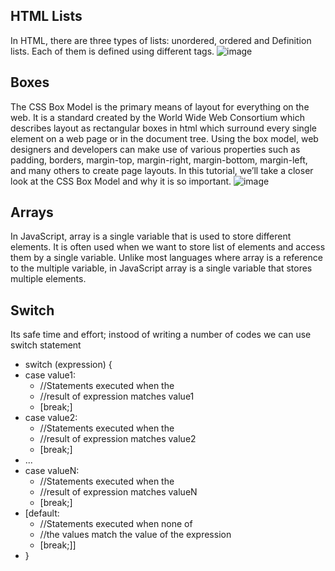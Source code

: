 ## HTML Lists
In HTML, there are three types of lists: unordered, ordered and Definition lists. Each of them is defined using different tags.
![image](https://1.bp.blogspot.com/-jkZpsCmoUfU/WAq_KAf-Z-I/AAAAAAAAAKo/w0ORkPtoQNgHsQoXZKOcxpiVAqGD0YXMACLcB/s1600/Screen%2BShot%2B035.JPG)
## Boxes
The CSS Box Model is the primary means of layout for everything on the web. It is a standard created by the World Wide Web Consortium which describes layout as rectangular boxes in html which surround every single element on a web page or in the document tree. Using the box model, web designers and developers can make use of various properties such as padding, borders, margin-top, margin-right, margin-bottom, margin-left, and many others to create page layouts. In this tutorial, we’ll take a closer look at the CSS Box Model and why it is so important.
![image](https://th.bing.com/th/id/Rec080cf330f37eda8f3d04efd7e54d36?rik=7vkKGhaYsP%2fkPA&riu=http%3a%2f%2fcodemahal.com%2fwp-content%2fuploads%2f2015%2f04%2fbox_model-1024x601.png&ehk=qrOju8Oq4nLIa9THHNKYNybfTcjO8GGCN6sMyF0WMV0%3d&risl=&pid=ImgRaw)

## Arrays
In JavaScript, array is a single variable that is used to store different elements. It is often used when we want to store list of elements and access them by a single variable. Unlike most languages where array is a reference to the multiple variable, in JavaScript array is a single variable that stores multiple elements.
## Switch
Its safe time and effort; instood of writing a number of codes we can use switch statement 
- switch (expression) {
 -  case value1:
    - //Statements executed when the
    - //result of expression matches value1
    - [break;]
 - case value2:
    - //Statements executed when the
    - //result of expression matches value2
    - [break;]
  - ...
  - case valueN:
    - //Statements executed when the
    - //result of expression matches valueN
    - [break;]
  - [default:
    - //Statements executed when none of
    - //the values match the value of the expression
    - [break;]]
- }
